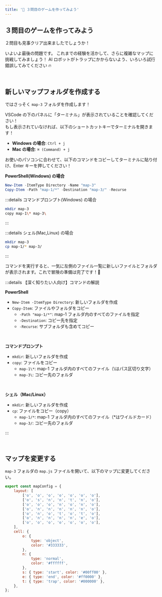 ```yaml
---
title: '💜 ３問目のゲームを作ってみよう'
---
```


## ３問目のゲームを作ってみよう

２問目も見事クリア出来ましたでしょうか！

いよいよ最後の問題です。
これまでの経験を活かして、さらに複雑なマップに挑戦してみましょう！
AI ロボットがトラップにかからないよう、いろいろ試行錯誤してみてください 🔥

<br />

## 新しいマップフォルダを作成する

ではさっそく `map-3` フォルダを作成します！

VSCode の下のパネルに「ターミナル」が表示されていることを確認してください！\
もし表示されていなければ、以下のショートカットキーでターミナルを開きます！

-   **Windows の場合**: `Ctrl + j`
-   **Mac の場合**: `⌘ (Command) + j`

お使いのパソコンに合わせて、以下のコマンドをコピーしてターミナルに貼り付け、Enter キーを押してください！

**PowerShell(Windows) の場合**

```powershell
New-Item -ItemType Directory -Name "map-3"
Copy-Item -Path "map-1/*" -Destination "map-3/" -Recurse
```

:::details コマンドプロンプト(Windows) の場合

```bash
mkdir map-3
copy map-1\* map-3\
```

:::

:::details シェル(Mac,Linux) の場合

```bash
mkdir map-3
cp map-1/* map-3/
```

:::

コマンドを実行すると、一気に左側のファイル一覧に新しいファイルとフォルダが表示されます。これで冒険の準備は完了です！🎉

:::details 【深く知りたい人向け】コマンドの解説

**PowerShell**

-   `New-Item -ItemType Directory`: 新しいフォルダを作成
-   `Copy-Item`: ファイルやフォルダをコピー
    -   `-Path "map-1/*"`: map-1 フォルダ内のすべてのファイルを指定
    -   `-Destination`: コピー先を指定
    -   `-Recurse`: サブフォルダも含めてコピー

<br />

**コマンドプロンプト**

-   `mkdir`: 新しいフォルダを作成
-   `copy`: ファイルをコピー
    -   `map-1\*`: map-1 フォルダ内のすべてのファイル（\はパス区切り文字）
    -   `map-3\`: コピー先のフォルダ

<br />

**シェル（Mac/Linux）**

-   `mkdir`: 新しいフォルダを作成
-   `cp`: ファイルをコピー（copy）
    -   `map-1/*`: map-1 フォルダ内のすべてのファイル（\*はワイルドカード）
    -   `map-3/`: コピー先のフォルダ

:::

<br />

## マップを変更する

`map-3` フォルダの `map.js` ファイルを開いて、以下のマップに変更してください。

```javascript
export const mapConfig = {
    layout: [
        ['o', 'o', 'o', 'o', 'o', 'o', 'o'],
        ['o', 's', 'n', 'n', 't', 'n', 'o'],
        ['o', 'o', 'o', 'n', 'o', 'n', 'o'],
        ['o', 'n', 'n', 'n', 'n', 'n', 'o'],
        ['o', 'n', 'o', 't', 'o', 't', 'o'],
        ['o', 'n', 'n', 'n', 'n', 'e', 'o'],
        ['o', 'o', 'o', 'o', 'o', 'o', 'o'],
    ],
    cell: {
        o: {
            type: 'object',
            color: '#333333',
        },
        n: {
            type: 'normal',
            color: '#ffffff',
        },
        s: { type: 'start', color: '#00ff00' },
        e: { type: 'end', color: '#ff0000' },
        t: { type: 'trap', color: '#000000' },
    },
};
```
